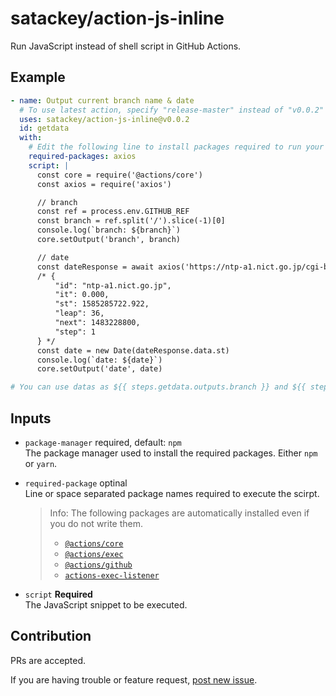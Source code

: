 # satackey/action-js-inline
Run JavaScript instead of shell script in GitHub Actions.

## Example
```yaml
- name: Output current branch name & date
  # To use latest action, specify "release-master" instead of "v0.0.2"
  uses: satackey/action-js-inline@v0.0.2
  id: getdata
  with:
    # Edit the following line to install packages required to run your script.
    required-packages: axios
    script: |
      const core = require('@actions/core')
      const axios = require('axios')

      // branch
      const ref = process.env.GITHUB_REF
      const branch = ref.split('/').slice(-1)[0]
      console.log(`branch: ${branch}`)
      core.setOutput('branch', branch)

      // date
      const dateResponse = await axios('https://ntp-a1.nict.go.jp/cgi-bin/json')
      /* {
          "id": "ntp-a1.nict.go.jp",
          "it": 0.000,
          "st": 1585285722.922,
          "leap": 36,
          "next": 1483228800,
          "step": 1
      } */
      const date = new Date(dateResponse.data.st)
      console.log(`date: ${date}`)
      core.setOutput('date', date)

# You can use datas as ${{ steps.getdata.outputs.branch }} and ${{ steps.getdata.outputs.date }}
```

## Inputs
- `package-manager` required, default: `npm`  
  The package manager used to install the required packages.
  Either `npm` or `yarn`.

- `required-package` optinal  
  Line or space separated package names required to execute the scirpt.
  > Info: The following packages are automatically installed even if you do not write them.
  > - [`@actions/core`](https://github.com/actions/toolkit/tree/master/packages/core)
  > - [`@actions/exec`](https://github.com/actions/toolkit/tree/master/packages/exec)
  > - [`@actions/github`](https://github.com/actions/toolkit/tree/master/packages/github)
  > - [`actions-exec-listener`](https://github.com/satackey/actions-exec-listener)


- `script` **Required**  
    The JavaScript snippet to be executed.

## Contribution
PRs are accepted.

If you are having trouble or feature request, [post new issue](https://github.com/satackey/action-js-inline/issues/new).

<!-- ## Another Example -->